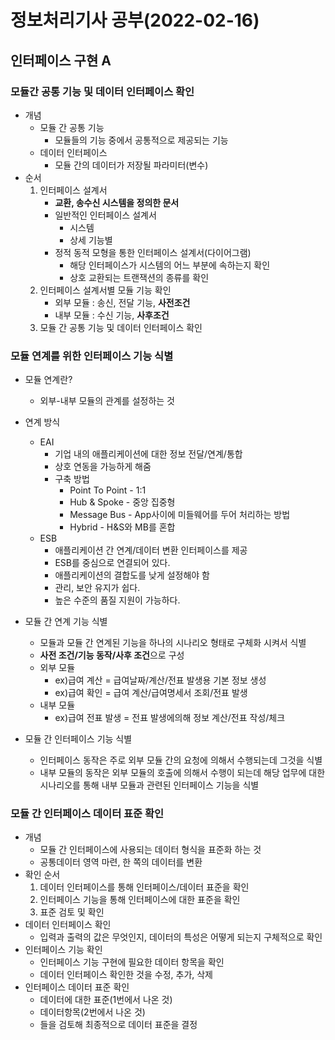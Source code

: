 # 정보처리기사 공부(2022-02-16)

## 인터페이스 구현 A



### 모듈간 공통 기능 및 데이터 인터페이스 확인

* 개념
  * 모듈 간 공통 기능
    * 모듈들의 기능 중에서 공통적으로 제공되는 기능
  * 데이터 인터페이스
    * 모듈 간의 데이터가 저장될 파라미터(변수)
* 순서
  1. 인터페이스 설계서
     * **교환, 송수신 시스템을 정의한 문서**
     * 일반적인 인터페이스 설계서
       * 시스템
       * 상세 기능별
     * 정적 동적 모형을 통한 인터페이스 설계서(다이어그램)
       * 해당 인터페이스가 시스템의 어느 부분에 속하는지 확인
       * 상호 교환되는 트랜잭션의 종류를 확인
  2. 인터페이스 설계서별 모듈 기능 확인
     * 외부 모듈 : 송신, 전달 기능, **사전조건**
     * 내부 모듈 : 수신 기능, **사후조건**
  3. 모듈 간 공통 기능 및 데이터 인터페이스 확인





### 모듈 연계를 위한 인터페이스 기능 식별

* 모듈 연계란?
  * 외부-내부 모듈의 관계를 설정하는 것
* 연계 방식
  * EAI
    * 기업 내의 애플리케이션에 대한 정보 전달/연계/통합
    * 상호 연동을 가능하게 해줌
    * 구축 방법
      * Point To Point - 1:1
      * Hub & Spoke - 중앙 집중형
      * Message Bus - App사이에 미들웨어를 두어 처리하는 방법
      * Hybrid - H&S와 MB를 혼합
  * ESB
    * 애플리케이션 간 연계/데이터 변환 인터페이스를 제공
    * ESB를 중심으로 연결되어 있다.
    * 애플리케이션의 결합도를 낮게 설정해야 함
    * 관리, 보안 유지가 쉽다.
    * 높은 수준의 품질 지원이 가능하다.
* 모듈 간 연계 기능 식별
  * 모듈과 모듈 간 연계된 기능을 하나의 시나리오 형태로 구체화 시켜서 식별
  * **사전 조건/기능 동작/사후 조건**으로 구성
  * 외부 모듈 
    * ex)급여 계산 = 급여날짜/계산/전표 발생용 기본 정보 생성
    * ex)급여 확인 = 급여 계산/급여명세서 조회/전표 발생
  * 내부 모듈
    * ex)급여 전표 발생 = 전표 발생에의해 정보 계산/전표 작성/체크



* 모듈 간 인터페이스 기능 식별
  * 인터페이스 동작은 주로 외부 모듈 간의 요청에 의해서 수행되는데 그것을 식별
  * 내부 모듈의 동작은 외부 모듈의 호출에 의해서 수행이 되는데 해당 업무에 대한 시나리오를 통해 내부 모듈과 관련된 인터페이스 기능을 식별



### 모듈 간 인터페이스 데이터 표준 확인

* 개념
  * 모듈 간 인터페이스에 사용되는 데이터 형식을 표준화 하는 것
  * 공통데이터 영역 마련, 한 쪽의 데이터를 변환
* 확인 순서
  1. 데이터 인터페이스를 통해 인터페이스/데이터 표준을 확인
  2. 인터페이스 기능을 통해 인터페이스에 대한 표준을 확인
  3. 표준 검토 및 확인
* 데이터 인터페이스 확인
  * 입력과 출력의 값은 무엇인지, 데이터의 특성은 어떻게 되는지 구체적으로 확인
* 인터페이스 기능 확인
  * 인터페이스 기능 구현에 필요한 데이터 항목을 확인
  * 데이터 인터페이스 확인한 것을 수정, 추가, 삭제 
* 인터페이스 데이터 표준 확인
  * 데이터에 대한 표준(1번에서 나온 것)
  * 데이터항목(2번에서 나온 것)
  * 들을 검토해 최종적으로 데이터 표준을 결정